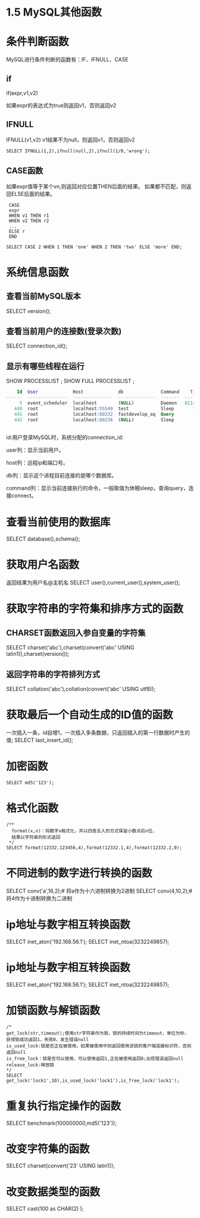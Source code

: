 # 1.5 MySQL其他函数

# 条件判断函数

MySQL进行条件判断的函数有：IF、IFNULL、CASE

## if

if(expr,v1,v2)

如果expr的表达式为true则返回v1，否则返回v2

## IFNULL 
IFNULL(v1,v2) v1结果不为null，则返回v1，否则返回v2

```
SELECT IFNULL(1,2),ifnull(null,2),ifnull(1/0,'wrong');
```

## CASE函数

如果expr值等于某个vn,则返回对应位置THEN后面的结果。
如果都不匹配，则返回ELSE后面的结果。

```
 CASE
 expr
 WHEN v1 THEN r1
 WHEN v2 THEN r2
 ...
 ELSE r
 END
```



```
SELECT CASE 2 WHEN 1 THEN 'one' WHEN 2 THEN 'two' ELSE 'more' END;
```



# 系统信息函数
## 查看当前MySQL版本
SELECT version();

## 查看当前用户的连接数(登录次数)
SELECT connection_id();

## 显示有哪些线程在运行
SHOW PROCESSLIST ;
SHOW FULL PROCESSLIST ;





```sql
    Id  User             Host             db              Command    Time  State                   Info                   
------  ---------------  ---------------  --------------  -------  ------  ----------------------  -----------------------
     5  event_scheduler  localhost        (NULL)          Daemon   821408  Waiting on empty queue  (NULL)                 
   440  root             localhost:55549  test            Sleep       194                          (NULL)                 
   441  root             localhost:60232  fastdevelop_aq  Query         0  starting                SHOW FULL PROCESSLIST  
   442  root             localhost:60236  (NULL)          Sleep         6                          (NULL)                 
                                                                                                                          
```



id:用户登录MySQL时，系统分配的connection_id:

user列：显示当前用户。

host列：远程ip和端口号。

db列：显示这个进程目前连接的是哪个数据库。

command列：显示当前连接执行的命令，一般取值为休眠sleep，查询query，连接connect。

# 查看当前使用的数据库
SELECT database(),schema();
# 获取用户名函数
返回结果为用户名@主机名
SELECT user(),current_user(),system_user();



# 获取字符串的字符集和排序方式的函数
## CHARSET函数返回入参自变量的字符集
SELECT charset('abc'),charset(convert('abc' USING latin1)),charset(version());
## 返回字符串的字符排列方式
SELECT collation('abc'),collation(convert('abc' USING utf8));



# 获取最后一个自动生成的ID值的函数
一次插入一条，id自增1，一次插入多条数据，只返回插入的第一行数据时产生的值;
SELECT last_insert_id();

# 加密函数

```
SELECT md5('123');
```

# 格式化函数
```
/**
  format(x,n)：将数字x格式化，并以四舍五入的方式保留小数点后n位，
  结果以字符串的形式返回
 */
SELECT format(12332.123456,4),format(12332.1,4),format(12332.2,0);
```

# 不同进制的数字进行转换的函数
SELECT conv('a',16,2);# 将a作为十六进制转换为2进制
SELECT conv(4,10,2);# 将4作为十进制转换为二进制



# ip地址与数字相互转换函数
SELECT inet_aton('192.168.56.1');
SELECT inet_ntoa(3232249857);

# ip地址与数字相互转换函数
SELECT inet_aton('192.168.56.1');
SELECT inet_ntoa(3232249857);

# 加锁函数与解锁函数
```
/*
get_lock(str,timeout);使用str字符串作为锁，锁的持续时间为timeout，单位为秒，
获得锁成功返回1，失败0，发生错误null
is_used_lock:锁是否正在被使用，如果被使用中则返回使用该锁的客户端连接标识符，否则返回null
is_free_lock：锁是否可以使用，可以使用返回1,正在被使用返回0;出现错误返回null
release_lock:释放锁
*/
SELECT get_lock('lock1',10),is_used_lock('lock1'),is_free_lock('lock1');
```



# 重复执行指定操作的函数

SELECT benchmark(100000000,md5('123'));

# 改变字符集的函数
SELECT charset(convert('23' USING latin1));

# 改变数据类型的函数
SELECT cast(100 as CHAR(2) );